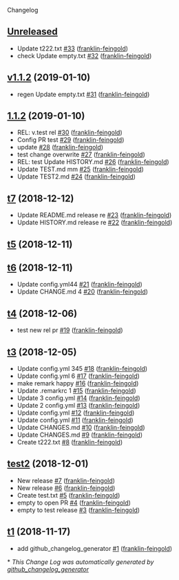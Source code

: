 Changelog

## [Unreleased](https://github.com/franklin-feingold/bids-specification-test/tree/HEAD)

-   Update t222.txt [#33](https://github.com/franklin-feingold/bids-specification-test/pull/33) ([franklin-feingold](https://github.com/franklin-feingold))
-   check Update empty.txt [#32](https://github.com/franklin-feingold/bids-specification-test/pull/32) ([franklin-feingold](https://github.com/franklin-feingold))

## [v1.1.2](https://github.com/franklin-feingold/bids-specification-test/tree/v1.1.2) (2019-01-10)

-   regen Update empty.txt [#31](https://github.com/franklin-feingold/bids-specification-test/pull/31) ([franklin-feingold](https://github.com/franklin-feingold))

## [1.1.2](https://github.com/franklin-feingold/bids-specification-test/tree/1.1.2) (2019-01-10)

-   REL: v.test rel [#30](https://github.com/franklin-feingold/bids-specification-test/pull/30) ([franklin-feingold](https://github.com/franklin-feingold))
-   Config PR test [#29](https://github.com/franklin-feingold/bids-specification-test/pull/29) ([franklin-feingold](https://github.com/franklin-feingold))
-   update [#28](https://github.com/franklin-feingold/bids-specification-test/pull/28) ([franklin-feingold](https://github.com/franklin-feingold))
-   test change overwrite [#27](https://github.com/franklin-feingold/bids-specification-test/pull/27) ([franklin-feingold](https://github.com/franklin-feingold))
-   REL: test Update HISTORY.md [#26](https://github.com/franklin-feingold/bids-specification-test/pull/26) ([franklin-feingold](https://github.com/franklin-feingold))
-   Update TEST.md mm [#25](https://github.com/franklin-feingold/bids-specification-test/pull/25) ([franklin-feingold](https://github.com/franklin-feingold))
-   Update TEST2.md [#24](https://github.com/franklin-feingold/bids-specification-test/pull/24) ([franklin-feingold](https://github.com/franklin-feingold))

## [t7](https://github.com/franklin-feingold/bids-specification-test/tree/t7) (2018-12-12)

-   Update README.md release re [#23](https://github.com/franklin-feingold/bids-specification-test/pull/23) ([franklin-feingold](https://github.com/franklin-feingold))
-   Update HISTORY.md release re [#22](https://github.com/franklin-feingold/bids-specification-test/pull/22) ([franklin-feingold](https://github.com/franklin-feingold))

## [t5](https://github.com/franklin-feingold/bids-specification-test/tree/t5) (2018-12-11)

## [t6](https://github.com/franklin-feingold/bids-specification-test/tree/t6) (2018-12-11)

-   Update config.yml44 [#21](https://github.com/franklin-feingold/bids-specification-test/pull/21) ([franklin-feingold](https://github.com/franklin-feingold))
-   Update CHANGE.md 4 [#20](https://github.com/franklin-feingold/bids-specification-test/pull/20) ([franklin-feingold](https://github.com/franklin-feingold))

## [t4](https://github.com/franklin-feingold/bids-specification-test/tree/t4) (2018-12-06)

-   test new rel pr [#19](https://github.com/franklin-feingold/bids-specification-test/pull/19) ([franklin-feingold](https://github.com/franklin-feingold))

## [t3](https://github.com/franklin-feingold/bids-specification-test/tree/t3) (2018-12-05)

-   Update config.yml 345 [#18](https://github.com/franklin-feingold/bids-specification-test/pull/18) ([franklin-feingold](https://github.com/franklin-feingold))
-   Update config.yml 6 [#17](https://github.com/franklin-feingold/bids-specification-test/pull/17) ([franklin-feingold](https://github.com/franklin-feingold))
-   make remark happy [#16](https://github.com/franklin-feingold/bids-specification-test/pull/16) ([franklin-feingold](https://github.com/franklin-feingold))
-   Update .remarkrc 1 [#15](https://github.com/franklin-feingold/bids-specification-test/pull/15) ([franklin-feingold](https://github.com/franklin-feingold))
-   Update 3 config.yml [#14](https://github.com/franklin-feingold/bids-specification-test/pull/14) ([franklin-feingold](https://github.com/franklin-feingold))
-   Update  2 config.yml [#13](https://github.com/franklin-feingold/bids-specification-test/pull/13) ([franklin-feingold](https://github.com/franklin-feingold))
-   Update config.yml [#12](https://github.com/franklin-feingold/bids-specification-test/pull/12) ([franklin-feingold](https://github.com/franklin-feingold))
-   Update config.yml [#11](https://github.com/franklin-feingold/bids-specification-test/pull/11) ([franklin-feingold](https://github.com/franklin-feingold))
-   Update CHANGES.md [#10](https://github.com/franklin-feingold/bids-specification-test/pull/10) ([franklin-feingold](https://github.com/franklin-feingold))
-   Update CHANGES.md [#9](https://github.com/franklin-feingold/bids-specification-test/pull/9) ([franklin-feingold](https://github.com/franklin-feingold))
-   Create t222.txt [#8](https://github.com/franklin-feingold/bids-specification-test/pull/8) ([franklin-feingold](https://github.com/franklin-feingold))

## [test2](https://github.com/franklin-feingold/bids-specification-test/tree/test2) (2018-12-01)

-   New release [#7](https://github.com/franklin-feingold/bids-specification-test/pull/7) ([franklin-feingold](https://github.com/franklin-feingold))
-   New release [#6](https://github.com/franklin-feingold/bids-specification-test/pull/6) ([franklin-feingold](https://github.com/franklin-feingold))
-   Create test.txt [#5](https://github.com/franklin-feingold/bids-specification-test/pull/5) ([franklin-feingold](https://github.com/franklin-feingold))
-   empty to open PR [#4](https://github.com/franklin-feingold/bids-specification-test/pull/4) ([franklin-feingold](https://github.com/franklin-feingold))
-   empty to test release [#3](https://github.com/franklin-feingold/bids-specification-test/pull/3) ([franklin-feingold](https://github.com/franklin-feingold))

## [t1](https://github.com/franklin-feingold/bids-specification-test/tree/t1) (2018-11-17)

-   add github_changelog_generator [#1](https://github.com/franklin-feingold/bids-specification-test/pull/1) ([franklin-feingold](https://github.com/franklin-feingold))

\* _This Change Log was automatically generated by [github_changelog_generator](https://github.com/skywinder/Github-Changelog-Generator)_
